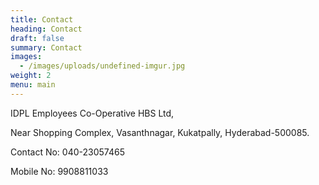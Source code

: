 ```yaml
---
title: Contact
heading: Contact
draft: false
summary: Contact
images:
  - /images/uploads/undefined-imgur.jpg
weight: 2
menu: main
---
```

IDPL Employees Co-Operative HBS Ltd,

Near Shopping Complex, Vasanthnagar, Kukatpally, Hyderabad-500085.

Contact No: 040-23057465



Mobile No: 9908811033
